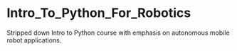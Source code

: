 # Intro_To_Python_For_Robotics
Stripped down Intro to Python course with emphasis on autonomous mobile robot applications. 
